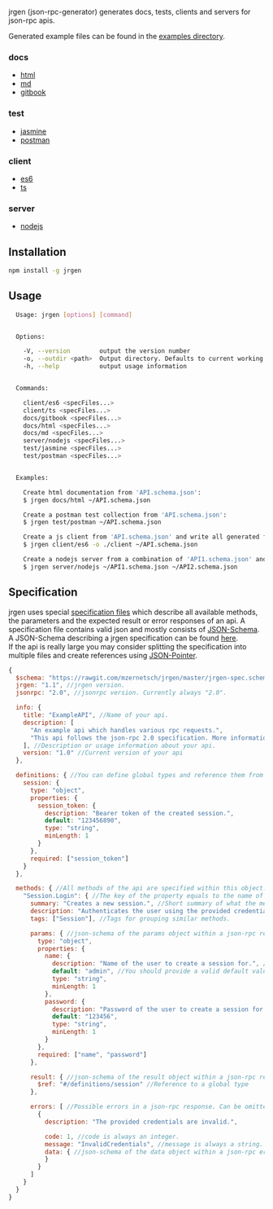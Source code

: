 jrgen (json-rpc-generator) generates docs, tests, clients and servers for json-rpc apis.

Generated example files can be found in the [examples directory](https://github.com/mzernetsch/jrgen/tree/master/examples).

### docs

- [html](https://rawgit.com/mzernetsch/jrgen/master/examples/docs/html/ExampleAPI.html)
- [md](https://rawgit.com/mzernetsch/jrgen/master/examples/docs/md/ExampleAPI.md)
- [gitbook](https://github.com/mzernetsch/jrgen/tree/master/examples/docs/gitbook)

### test

- [jasmine](https://github.com/mzernetsch/jrgen/tree/master/examples/test/jasmine)
- [postman](https://github.com/mzernetsch/jrgen/tree/master/examples/test/postman/ExampleAPI.postman_collection.json)

### client

- [es6](https://github.com/mzernetsch/jrgen/blob/master/examples/client/es6/ExampleAPIClient.js)
- [ts](https://github.com/mzernetsch/jrgen/blob/master/examples/client/ts/ExampleAPIClient.ts)

### server

- [nodejs](https://github.com/mzernetsch/jrgen/blob/master/examples/server/nodejs/ExampleAPIServer.js)

## Installation

```bash
npm install -g jrgen
```

## Usage

```bash
  Usage: jrgen [options] [command]


  Options:

    -V, --version        output the version number
    -o, --outdir <path>  Output directory. Defaults to current working directory.
    -h, --help           output usage information


  Commands:

    client/es6 <specFiles...>
    client/ts <specFiles...>
    docs/gitbook <specFiles...>
    docs/html <specFiles...>
    docs/md <specFiles...>
    server/nodejs <specFiles...>
    test/jasmine <specFiles...>
    test/postman <specFiles...>


  Examples:

    Create html documentation from 'API.schema.json':
    $ jrgen docs/html ~/API.schema.json

    Create a postman test collection from 'API.schema.json':
    $ jrgen test/postman ~/API.schema.json

    Create a js client from 'API.schema.json' and write all generated files into the ./client subdirectory:
    $ jrgen client/es6 -o ./client ~/API.schema.json

    Create a nodejs server from a combination of 'API1.schema.json' and 'API2.schema.json':
    $ jrgen server/nodejs ~/API1.schema.json ~/API2.schema.json
```

## Specification

jrgen uses special [specification files](https://github.com/mzernetsch/jrgen/blob/master/examples/ExampleAPI.schema.json) which describe all available methods, the parameters and the expected result or error responses of an api. A specification file contains valid json and mostly consists of [JSON-Schema](https://spacetelescope.github.io/understanding-json-schema/). A JSON-Schema describing a jrgen specification can be found [here](https://github.com/mzernetsch/jrgen/blob/master/jrgen-spec.schema.json).  
If the api is really large you may consider splitting the specification into multiple files and create references using [JSON-Pointer](https://spacetelescope.github.io/understanding-json-schema/structuring.html#reuse).

```js
{
  $schema: "https://rawgit.com/mzernetsch/jrgen/master/jrgen-spec.schema.json", //Link to the schema. Used for validation and autocompletion in certain editors.
  jrgen: "1.1", //jrgen version.
  jsonrpc: "2.0", //jsonrpc version. Currently always "2.0".

  info: {
    title: "ExampleAPI", //Name of your api.
    description: [
      "An example api which handles various rpc requests.",
      "This api follows the json-rpc 2.0 specification. More information available at http://www.jsonrpc.org/specification."
    ], //Description or usage information about your api.
    version: "1.0" //Current version of your api
  },

  definitions: { //You can define global types and reference them from anywhere using a "$ref" property
    session: {
      type: "object",
      properties: {
        session_token: {
          description: "Bearer token of the created session.",
          default: "123456890",
          type: "string",
          minLength: 1
        }
      },
      required: ["session_token"]
    }
  },

  methods: { //All methods of the api are specified within this object.
    "Session.Login": { //The key of the property equals to the name of the method.
      summary: "Creates a new session.", //Short summary of what the method does.
      description: "Authenticates the user using the provided credentials and creates a new session.", //Longer description of what the method does.
      tags: ["Session"], //Tags for grouping similar methods.

      params: { //json-schema of the params object within a json-rpc request. Can be omitted if not used.
        type: "object",
        properties: {
          name: {
            description: "Name of the user to create a session for.", //You can provide a description for every property.
            default: "admin", //You should provide a valid default value for each non-object and non-array property. These provided default values will be used to generate example requests and responses.
            type: "string",
            minLength: 1
          },
          password: {
            description: "Password of the user to create a session for.",
            default: "123456",
            type: "string",
            minLength: 1
          }
        },
        required: ["name", "password"]
      },

      result: { //json-schema of the result object within a json-rpc response. Can be omitted if not used.
        $ref: "#/definitions/session" //Reference to a global type
      },

      errors: [ //Possible errors in a json-rpc response. Can be omitted if not used.
        {
          description: "The provided credentials are invalid.",

          code: 1, //code is always an integer.
          message: "InvalidCredentials", //message is always a string.
          data: { //json-schema of the data object within a json-rpc error. Can be omitted if not used.
          }
        }
      ]
    }
  }
}
```
